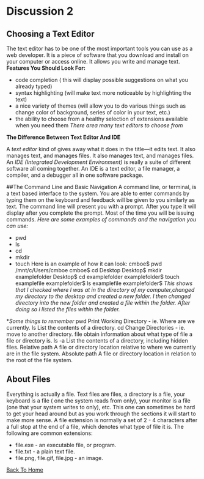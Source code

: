 # Discussion 2
## Choosing a Text Editor
The text editor has to be one of the most important tools you can use as a web developer. It is a piece of software that you download and install on your computer or access online. It allows you write and  manage text.
**Features You Should Look For:**
- code completion ( this will display possible suggestions on what you already typed)
- syntax highlighting (will make text more noticeable by highlighting the text)
- a nice variety of themes (will allow you to do various things such as change color of background, series of color in your text, etc.)
- the ability to choose from a healthy selection of extensions available when you need them
*There area many text editors to choose from*

**The Difference Between Text Editor And IDE**

A *text editor* kind of gives away what it does in the title—it edits text. It also manages text, and manages files. 
It also manages text, and manages files. 
An *IDE (Integrated Development Environment)* is really a suite of different software all coming together. An IDE is a text editor, a file manager, a compiler, and a debugger all in one software package.


##The Command Line and Basic Navigation
A command line, or terminal, is a text based interface to the system. You are able to enter commands by typing them on the keyboard and feedback will be given to you similarly as text. The command line will present you with a prompt. After you type it will display after you complete the prompt. Most of the time you will be issuing commands.
*Here are some examples of commands and the navigation you can use:*
- pwd 
- ls 
- cd 
- mkdir
- touch
Here is an example of how it can look:
cmboe$ pwd
/mnt/c/Users/cmboe
cmboe$ cd Desktop
Desktop$ mkdir examplefolder
Desktop$ cd examplefolder
examplefolder$ touch examplefile
examplefolder$ ls
examplefile
examplefolder$
*This shows that I checked where I was at in the directory of my computer,changed my directory to the desktop and created a new folder. I then changed directory into the new folder and created a file within the folder. After doing so i listed the files within the folder.*

**Some things to remember*
pwd
Print Working Directory - ie. Where are we currently.
ls
List the contents of a directory.
cd
Change Directories - ie. move to another directory.
file
obtain information about what type of file a file or directory is.
ls -a
List the contents of a directory, including hidden files.
Relative path
A file or directory location relative to where we currently are in the file system.
Absolute path
A file or directory location in relation to the root of the file system.

## About Files
Everything is actually a file. Text files are files, a directory is a file, your keyboard is a file ( one the system reads from only), your monitor is a file (one that your system writes to only), etc.
This one can sometimes be hard to get your head around but as you work through the sections it will start to make more sense. A file extension is normally a set of 2 - 4 characters after a full stop at the end of a file, which denotes what type of file it is. The following are common extensions:

- file.exe - an executable file, or program.
- file.txt - a plain text file.
- file.png, file.gif, file.jpg - an image.

[Back To Home](/README.md)
